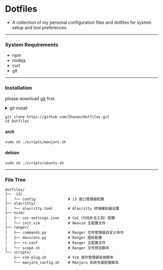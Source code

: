 # Dotfiles

- A collection of my personal configuration files and dotfiles for system setup and tool preferences.

---

### System Requirements

- npm
- nodejs
- curl
- git

---

### Installation

please download [git](https://git-scm.com/) first.

<details>
<summary> git install </summary>

##### arch
```
sudo pacman -Syyu
sudo pacman -S git
```
##### debian
```
sudo apt update && sudo apt upgrade -y
sudo apt install git -y
```

</details>

```
git clone https://github.com/Ihxnan/Dotfiles.git
cd Dotfiles
```

#### arch
```
sudo sh ./scripts/manjaro.sh
```
#### debian
```
sudo sh ./scripts/ubuntu.sh
```

---

### File Tree
````
dotfiles/
├── .i3/
│   └── config               # i3 窗口管理器配置
├── alacritty/
│   └── alacritty.toml       # Alacritty 终端模拟器设置
├── nvim/
│   ├── coc-settings.json    # CoC（代码补全工具）配置
│   └── init.vim             # Neovim 主配置文件
├── ranger/
│   ├── commands.py          # Ranger 文件管理器自定义命令
│   ├── devicons.py          # Ranger 图标配置
│   ├── rc.conf              # Ranger 主配置文件
│   └── scope.sh             # Ranger 文件预览脚本
└── scripts/
    ├── vim-plug.sh          # Vim 插件管理器安装脚本
    └── manjaro_config.sh    # Manjaro 系统专属配置脚本
